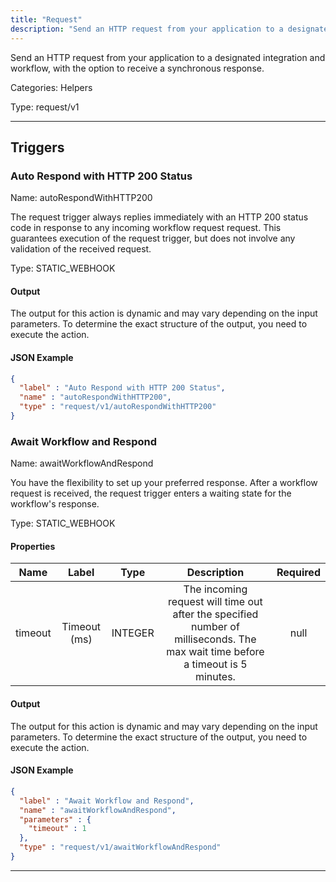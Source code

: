```yaml
---
title: "Request"
description: "Send an HTTP request from your application to a designated integration and workflow, with the option to receive a synchronous response."
---
```


Send an HTTP request from your application to a designated integration and workflow, with the option to receive a synchronous response.


Categories: Helpers


Type: request/v1

<hr />






## Triggers


### Auto Respond with HTTP 200 Status
Name: autoRespondWithHTTP200

The request trigger always replies immediately with an HTTP 200 status code in response to any incoming workflow request request. This guarantees execution of the request trigger, but does not involve any validation of the received request.

Type: STATIC_WEBHOOK


#### Output

The output for this action is dynamic and may vary depending on the input parameters. To determine the exact structure of the output, you need to execute the action.

#### JSON Example
```json
{
  "label" : "Auto Respond with HTTP 200 Status",
  "name" : "autoRespondWithHTTP200",
  "type" : "request/v1/autoRespondWithHTTP200"
}
```


### Await Workflow and Respond
Name: awaitWorkflowAndRespond

You have the flexibility to set up your preferred response. After a workflow request is received, the request trigger enters a waiting state for the workflow's response.

Type: STATIC_WEBHOOK

#### Properties

|      Name       |      Label     |     Type     |     Description     | Required |
|:---------------:|:--------------:|:------------:|:-------------------:|:--------:|
| timeout | Timeout (ms) | INTEGER | The incoming request will time out after the specified number of milliseconds. The max wait time before a timeout is 5 minutes. | null |


#### Output

The output for this action is dynamic and may vary depending on the input parameters. To determine the exact structure of the output, you need to execute the action.

#### JSON Example
```json
{
  "label" : "Await Workflow and Respond",
  "name" : "awaitWorkflowAndRespond",
  "parameters" : {
    "timeout" : 1
  },
  "type" : "request/v1/awaitWorkflowAndRespond"
}
```


<hr />

